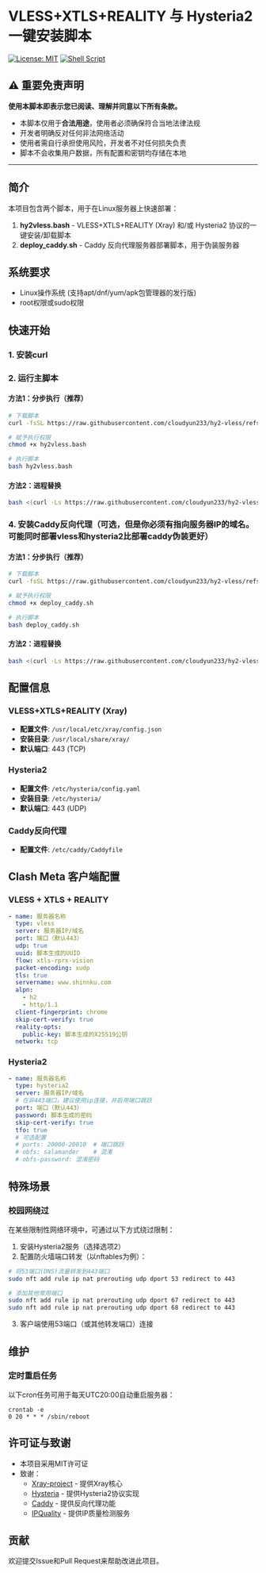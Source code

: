 # VLESS+XTLS+REALITY 与 Hysteria2 一键安装脚本

[![License: MIT](https://img.shields.io/badge/License-MIT-yellow.svg)](https://opensource.org/licenses/MIT)
[![Shell Script](https://img.shields.io/badge/Shell-Bash-blue.svg)](https://www.gnu.org/software/bash/)

## ⚠️ 重要免责声明

**使用本脚本即表示您已阅读、理解并同意以下所有条款。**

- 本脚本仅用于**合法用途**，使用者必须确保符合当地法律法规
- 开发者明确反对任何非法网络活动
- 使用者需自行承担使用风险，开发者不对任何损失负责
- 脚本不会收集用户数据，所有配置和密钥均存储在本地

---

## 简介

本项目包含两个脚本，用于在Linux服务器上快速部署：
1. **hy2vless.bash** - VLESS+XTLS+REALITY (Xray) 和/或 Hysteria2 协议的一键安装/卸载脚本
2. **deploy_caddy.sh** - Caddy 反向代理服务器部署脚本，用于伪装服务器

## 系统要求

- Linux操作系统 (支持apt/dnf/yum/apk包管理器的发行版)
- root权限或sudo权限

## 快速开始

### 1. 安装curl

### 2. 运行主脚本

#### 方法1：分步执行（推荐）

```bash
# 下载脚本
curl -fsSL https://raw.githubusercontent.com/cloudyun233/hy2-vless/refs/heads/main/hy2vless.bash -o hy2vless.bash

# 赋予执行权限
chmod +x hy2vless.bash

# 执行脚本
bash hy2vless.bash
```

#### 方法2：进程替换

```bash
bash <(curl -Ls https://raw.githubusercontent.com/cloudyun233/hy2-vless/refs/heads/main/hy2vless.bash)
```

### 4. 安装Caddy反向代理（可选，但是你必须有指向服务器IP的域名。可能同时部署vless和hysteria2比部署caddy伪装更好）

#### 方法1：分步执行（推荐）

```bash
# 下载脚本
curl -fsSL https://raw.githubusercontent.com/cloudyun233/hy2-vless/refs/heads/main/deploy_caddy.sh -o deploy_caddy.sh

# 赋予执行权限
chmod +x deploy_caddy.sh

# 执行脚本
bash deploy_caddy.sh
```

#### 方法2：进程替换

```bash
bash <(curl -Ls https://raw.githubusercontent.com/cloudyun233/hy2-vless/refs/heads/main/deploy_caddy.sh)
```

## 配置信息

### VLESS+XTLS+REALITY (Xray)

- **配置文件**: `/usr/local/etc/xray/config.json`
- **安装目录**: `/usr/local/share/xray/`
- **默认端口**: 443 (TCP)


### Hysteria2

- **配置文件**: `/etc/hysteria/config.yaml`
- **安装目录**: `/etc/hysteria/`
- **默认端口**: 443 (UDP)


### Caddy反向代理

- **配置文件**: `/etc/caddy/Caddyfile`


## Clash Meta 客户端配置

### VLESS + XTLS + REALITY

```yaml
- name: 服务器名称
  type: vless
  server: 服务器IP/域名
  port: 端口（默认443）
  udp: true
  uuid: 脚本生成的UUID
  flow: xtls-rprx-vision
  packet-encoding: xudp
  tls: true
  servername: www.shinnku.com
  alpn:
    - h2
    - http/1.1
  client-fingerprint: chrome
  skip-cert-verify: true
  reality-opts:
    public-key: 脚本生成的X25519公钥
  network: tcp
```

### Hysteria2

```yaml
- name: 服务器名称
  type: hysteria2
  server: 服务器IP/域名
  # 在非443端口，建议使用ip连接，并启用端口跳跃
  port: 端口（默认443）
  password: 脚本生成的密码
  skip-cert-verify: true
  tfo: true
  # 可选配置
  # ports: 20000-20010  # 端口跳跃
  # obfs: salamander    # 混淆
  # obfs-password: 混淆密码
```

## 特殊场景

### 校园网绕过

在某些限制性网络环境中，可通过以下方式绕过限制：

1. 安装Hysteria2服务（选择选项2）
2. 配置防火墙端口转发（以nftables为例）：

```bash
# 将53端口(DNS)流量转发到443端口
sudo nft add rule ip nat prerouting udp dport 53 redirect to 443

# 添加其他常用端口
sudo nft add rule ip nat prerouting udp dport 67 redirect to 443
sudo nft add rule ip nat prerouting udp dport 68 redirect to 443
```

3. 客户端使用53端口（或其他转发端口）连接

## 维护

### 定时重启任务

以下cron任务可用于每天UTC20:00自动重启服务器：

```
crontab -e
0 20 * * * /sbin/reboot
```

## 许可证与致谢

- 本项目采用MIT许可证
- 致谢：
  - [Xray-project](https://github.com/XTLS/Xray-core) - 提供Xray核心
  - [Hysteria](https://github.com/apernet/hysteria) - 提供Hysteria2协议实现
  - [Caddy](https://github.com/caddyserver/caddy) - 提供反向代理功能
  - [IPQuality](https://github.com/xykt/IPQuality) - 提供IP质量检测服务

## 贡献

欢迎提交Issue和Pull Request来帮助改进此项目。